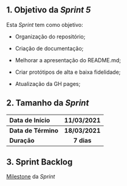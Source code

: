 ## 1. Objetivo da _Sprint 5_

<p align="justify">Esta <i>Sprint</i> tem como objetivo:</p>

- Organização do repositório;

- Criação de documentação;

- Melhorar a apresentação do README.md;

- Criar protótipos de alta e baixa fidelidade;

- Atualização da GH pages;

## 2. Tamanho da _Sprint_

| Data de Início | 11/03/2021 |
|:--|:--:|
| **Data de Término** | **18/03/2021** |
| **Duração** | **7 dias** |


## 3. Sprint Backlog

[Milestone](https://github.com/fga-eps-mds/MDS-2020-2-G9/milestone/5) da _Sprint_
